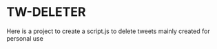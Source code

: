 # TW-DELETER
Here is a project to create a script.js to delete tweets mainly created for personal use
